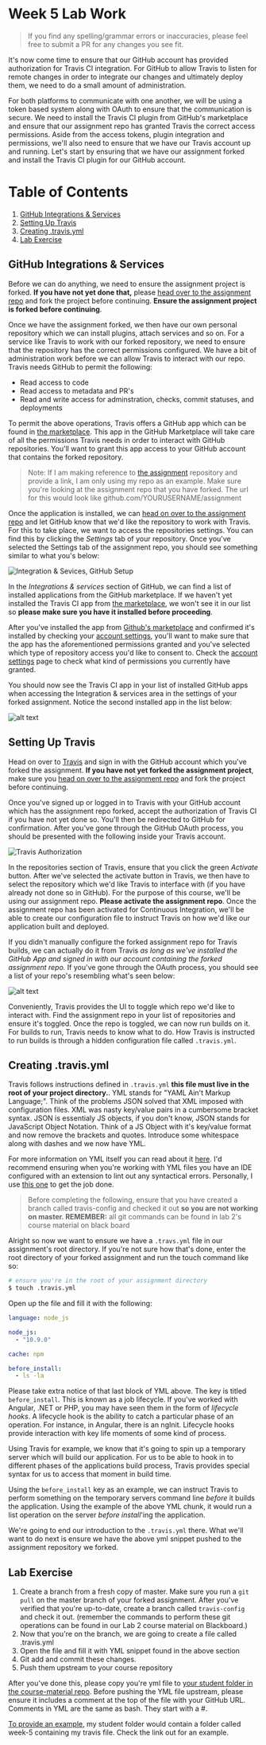 # Week 5 Lab Work

> If you find any spelling/grammar errors or inaccuracies, please feel free to submit a PR for any changes you see fit.

It's now come time to ensure that our GitHub account has provided authorization for Travis CI integration. For GitHub to allow Travis to listen for remote changes in order to integrate our changes and ultimately deploy them, we need to do a small amount of administration.

For both platforms to communicate with one another, we will be using a token based system along with OAuth to ensure that the communication is secure. We need to install the Travis CI plugin from GitHub's marketplace and ensure that our assignment repo has granted Travis the correct access permissions. Aside from the access tokens, plugin integration and permissions, we'll also need to ensure that we have our Travis account up and running. Let's start by ensuring that we have our assignment forked and install the Travis CI plugin for our GitHub account.

# Table of Contents
1. [GitHub Integrations & Services](#GitHub-Integrations-&-Services)
2. [Setting Up Travis](#Setting-Up-Travis)
3. [Creating .travis.yml](#Creating-.travis.yml)
4. [Lab Exercise](#Lab-Exercise)

## GitHub Integrations & Services
Before we can do anything, we need to ensure the assignment project is forked. **If you have not yet done that,** please [head over to the assignment repo](https://github.com/jayoharedee/assignment) and fork the project before continuing. **Ensure the assignment project is forked before continuing**.

Once we have the assignment forked, we then have our own personal repository which we can install plugins, attach services and so on. For a service like Travis to work with our forked repository, we need to ensure that the repository has the correct permissions configured. We have a bit of administration work before we can allow Travis to interact with our repo. Travis needs GitHub to permit the following:

* Read access to code
* Read access to metadata and PR's
* Read and write access for adminstration, checks, commit statuses, and deployments

To permit the above operations, Travis offers a GitHub app which can be found in [the marketplace](https://github.com/marketplace/travis-ci). This app in the GitHub Marketplace will take care of all the permissions Travis needs in order to interact with GitHub repositories. You'll want to grant this app access to your GitHub account that contains the forked repository.

> Note: If I am making reference to [the assignment](https://github.com/jayoharedee/assignment) repository and provide a link, I am only using my repo as an example. Make sure you're looking at the assignment repo that you have forked. The url for this would look like github.com/YOURUSERNAME/assignment

Once the application is installed, we can [head on over to the assignment repo](https://github.com/jayoharedee/assignment) and let GitHub know that we'd like the repository to work with Travis. For this to take place, we want to access the repositories settings. You can find this by clicking the *Settings* tab of your repository. Once you've selected the Settings tab of the assignment repo, you should see something similar to what you's below:

![Integration & Sevices, GitHub Setup](https://miro.medium.com/max/4114/1*Fewdg6dpq6MsaBIz9pzOnw.png "Accessing integration and services in our repo")

In the *Integrations & services* section of GitHub, we can find a list of installed applications from the GitHub marketplace. If we haven't yet installed the Travis CI app from [the marketplace](https://github.com/marketplace/travis-ci), we won't see it in our list so **please make sure you have it installed before proceeding**.

After you've installed the app from [Github's marketplace](https://github.com/marketplace/travis-ci) and confirmed it's installed by checking your [account settings](https://github.com/settings/installations/), you'll want to make sure that the app has the aforementioned permissions granted and you've selected which type of repository access you'd like to consent to. Check the [account settings](https://github.com/settings/installations/) page to check what kind of permissions you currently have granted.

You should now see the Travis CI app in your list of installed GitHub apps when accessing the Integration & services area in the settings of your forked assignment. Notice the second installed app in the list below:

![alt text](https://aws1.discourse-cdn.com/business6/uploads/python1/optimized/1X/eb0351545adb8780d4e4555ee5cbdd2fbc8e0200_2_690x278.png "Logo Title Text 1")


## Setting Up Travis
Head on over to [Travis](https://travis-ci.org) and sign in with the GitHub account which you've forked the assignment. **If you have not yet forked the assignment project**, make sure you [head on over to the assignment repo](https://github.com/jayoharedee/assignment) and fork the project before continuing.

Once you've signed up or logged in to Travis with your GitHub account which has the assignment repo forked, accept the authorization of Travis CI if you have not yet done so. You'll then be redirected to GitHub for confirmation. After you've gone through the GitHub OAuth process, you should be presented with the following inside your Travis account.

![Travis Authorization](https://web.dev/using-bundlesize-with-travis-ci/travis-ci.png "Authorizing Travis and GitHub")

In the repositories section of Travis, ensure that you click the green *Activate* button. After we've selected the activate button in Travis, we then have to select the repository which we'd like Travis to interface with (if you have already not done so in GitHub). For the purpose of this course, we'll be using our assignment repo. **Please activate the assignment repo**. Once the assignment repo has been activated for Continuous Integration, we'll be able to create our configuration file to instruct Travis on how we'd like our application built and deployed.

If you didn't manually configure the forked assignment repo for Travis builds, we can actually do it from Travis *as long as we've installed the GitHub App and signed in with our account containing the forked assignment repo.* If you've gone through the OAuth process, you should see a list of your repo's resembling what's seen below:

![alt text](https://hackernoon.com/hn-images/1*7YlO8zdRr0S5H-COOzOxEQ.png "Logo Title Text 1")

Conveniently, Travis provides the UI to toggle which repo we'd like to interact with. Find the assignment repo in your list of repositories and ensure it's toggled. Once the repo is toggled, we can now run builds on it. For builds to run, Travis needs to know what to do. How Travis is instructed to run builds is through a hidden configuration file called `.travis.yml`.


## Creating .travis.yml
Travis follows instructions defined in `.travis.yml` **this file must live in the root of your project directory.**. YML stands for "YAML Ain't Markup Language;". Think of the problems JSON solved that XML imposed with configuration files. XML was nasty key/value pairs in a cumbersome bracket syntax.  JSON is essentialy JS objects, if you don't know, JSON stands for JavaScript Object Notation. Think of a JS Object with it's key/value format and now remove the brackets and quotes. Introduce some whitespace along with dashes and we now have YML.

For more information on YML itself you can read about it [here](https://filext.com/file-extension/YML). I'd recommend ensuring when you're working with YML files you have an IDE configured with an extension to lint out any syntactical errors. Personally, I use [this one](https://marketplace.visualstudio.com/items?itemName=redhat.vscode-yaml) to get the job done.

> Before completing the following, ensure that you have created a branch called travis-config and checked it out **so you are not working on master. REMEMBER:** all git commands can be found in lab 2's course material on black board

Alright so now we want to ensure we have a `.travs.yml` file in our assignment's root directory. If you're not sure how that's done, enter the root directory of your forked assignment and run the touch command like so:

````sh
# ensure you're in the root of your assignment directory 
$ touch .travis.yml
````

Open up the file and fill it with the following:

````yml
language: node_js

node_js:
  - "10.9.0"

cache: npm

before_install:
  - ls -la
````

Please take extra notice of that last block of YML above. The key is titled `before_install`. This is known as a job lifecycle. If you've worked with Angular, .NET or PHP, you may have seen them in the form of *lifecycle hooks*. A lifecycle hook is the ability to catch a particular phase of an operation. For instance, in Angular, there is an ngInit. Lifecycle hooks provide interaction with key life moments of some kind of process.

Using Travis for example, we know that it's going to spin up a temporary server which will build our application. For us to be able to hook in to different phases of the applications build process, Travis provides special syntax for us to access that moment in build time.

Using the `before_install` key as an example, we can instruct Travis to perform something on the temporary servers command line *before* it builds the application. Using the example of the above YML chunk, it would run a list operation on the server *before install*'ing the application.

We're going to end our introduction to the `.travis.yml` there. What we'll want to do next is ensure we have the above yml snippet pushed to the assignment repository we forked.

## Lab Exercise
1. Create a branch from a fresh copy of master. Make sure you run a `git pull` on the master branch of your forked assignment. After you've verified that you're up-to-date, create a branch called `travis-config` and check it out. (remember the commands to perform these git operations can be found in our Lab 2 course material on Blackboard.)
2. Now that you're on the branch, we are going to create a file called .travis.yml
3. Open the file and fill it with YML snippet found in the above section
4. Git add and commit these changes. 
5. Push them upstream to your course repository

After you've done this, please copy you're yml file to [your student folder in the course-material repo](https://github.com/jayoharedee/course-material/tree/master/students). Before pushing the YML file upstream, please ensure it includes a comment at the top of the file with your GitHub URL. Comments in YML are the same as bash. They start with a #.

[To provide an example](https://github.com/jayoharedee/course-material/blob/week-05/students/100721000/week-5/.travis.yml), my student folder would contain a folder called week-5 containing my travis file. Check the link out for an example.


